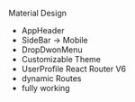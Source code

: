 Material Design
* AppHeader
* SideBar -> Mobile
* DropDwonMenu
* Customizable Theme
* UserProfile
React Router V6
* dynamic Routes
* fully working
